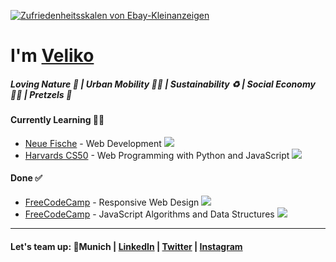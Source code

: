 [![Zufriedenheitsskalen von Ebay-Kleinanzeigen](https://user-images.githubusercontent.com/119793693/236852963-8280a650-30ff-4561-a20f-1514de2bfb1c.png)](#)

# I'm [Veliko](https://personal-website-vaupunkt.vercel.app/)
##### Loving Nature 🌳 | Urban Mobility 🚴‍♂️ | Sustainability ♻️ | Social Economy ✌🏼 | Pretzels 🥨

#### Currently Learning 🧑‍🎓
- [Neue Fische](https://www.neuefische.de/) - Web Development [![](https://geps.dev/progress/33)](#)
- [Harvards CS50](https://pll.harvard.edu/course/cs50-introduction-computer-science?delta=0) - Web Programming with Python and JavaScript [![](https://geps.dev/progress/40)](#)


#### Done ✅
- [FreeCodeCamp](https://www.freecodecamp.org/) - Responsive Web Design [![](https://geps.dev/progress/100)](#)
- [FreeCodeCamp](https://www.freecodecamp.org/) - JavaScript Algorithms and Data Structures [![](https://geps.dev/progress/100)](#)
---
#### Let's team up: 📍Munich | [LinkedIn](https://www.linkedin.com/in/velikokardziev) | [Twitter](https://twitter.com/vaupunkt) | [Instagram](https://www.instagram.com/vaupunkt)
